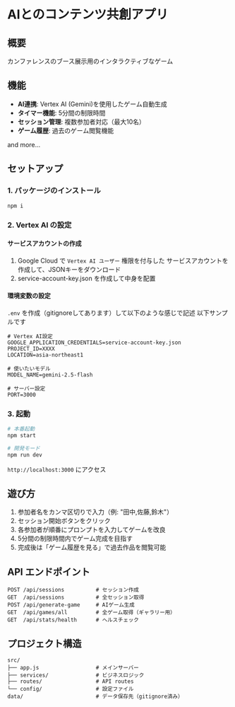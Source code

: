 # AIとのコンテンツ共創アプリ

## 概要

カンファレンスのブース展示用のインタラクティブなゲーム

## 機能

- **AI連携**: Vertex AI (Gemini)を使用したゲーム自動生成
- **タイマー機能**: 5分間の制限時間
- **セッション管理**: 複数参加者対応（最大10名）
- **ゲーム履歴**: 過去のゲーム閲覧機能

and more...

## セットアップ

### 1. パッケージのインストール

```bash
npm i
```

### 2. Vertex AI の設定

#### サービスアカウントの作成

1. Google Cloud で `Vertex AI ユーザー` 権限を付与した サービスアカウントを作成して、JSONキーをダウンロード
2. service-account-key.json を作成して中身を配置


#### 環境変数の設定

`.env` を作成（gitignoreしてあります）して以下のような感じで記述
以下サンプルです

```env
# Vertex AI設定
GOOGLE_APPLICATION_CREDENTIALS=service-account-key.json
PROJECT_ID=XXXX
LOCATION=asia-northeast1

# 使いたいモデル
MODEL_NAME=gemini-2.5-flash

# サーバー設定
PORT=3000
```

### 3. 起動

```bash
# 本番起動
npm start

# 開発モード
npm run dev
```

`http://localhost:3000` にアクセス

## 遊び方
1. 参加者名をカンマ区切りで入力（例: "田中,佐藤,鈴木"）
2. セッション開始ボタンをクリック
3. 各参加者が順番にプロンプトを入力してゲームを改良
4. 5分間の制限時間内でゲーム完成を目指す
5. 完成後は「ゲーム履歴を見る」で過去作品を閲覧可能

## API エンドポイント
```
POST /api/sessions          # セッション作成
GET  /api/sessions          # 全セッション取得
POST /api/generate-game     # AIゲーム生成
GET  /api/games/all         # 全ゲーム取得（ギャラリー用）
GET  /api/stats/health      # ヘルスチェック
```

## プロジェクト構造
```
src/
├── app.js                  # メインサーバー
├── services/               # ビジネスロジック
├── routes/                 # API routes
└── config/                 # 設定ファイル
data/                       # データ保存先（gitignore済み）
```
